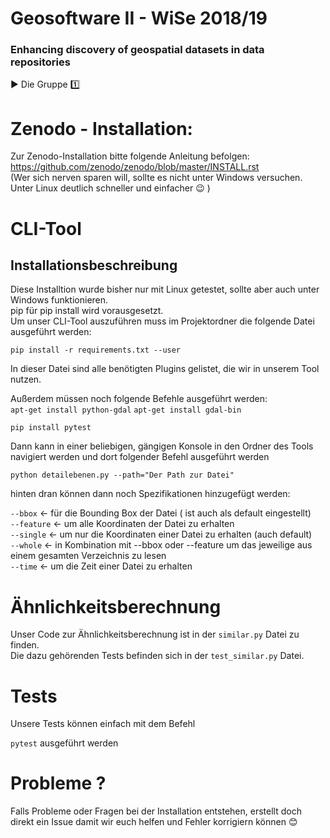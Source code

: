 # Geosoftware II - WiSe 2018/19
### Enhancing discovery of geospatial datasets in data repositories

:arrow_forward: Die Gruppe :one:
# Zenodo - Installation:   
Zur Zenodo-Installation bitte folgende Anleitung befolgen:    
https://github.com/zenodo/zenodo/blob/master/INSTALL.rst   
(Wer sich nerven sparen will, sollte es nicht unter Windows versuchen.
 Unter Linux deutlich schneller und einfacher :wink: )

# CLI-Tool
## Installationsbeschreibung
Diese Installtion wurde bisher nur mit Linux getestet, sollte aber auch unter Windows funktionieren.   
pip für pip install wird vorausgesetzt.   
Um unser CLI-Tool auszuführen muss im Projektordner die folgende Datei ausgeführt werden:
   
`pip install -r requirements.txt --user`
   
In dieser Datei sind alle benötigten Plugins gelistet, die wir in unserem Tool nutzen.   

Außerdem müssen noch folgende Befehle ausgeführt werden:   
`apt-get install python-gdal`
`apt-get install gdal-bin`

`pip install pytest`
      
Dann kann in einer beliebigen, gängigen Konsole in den Ordner des Tools navigiert werden und
dort folgender Befehl ausgeführt werden 

`python detailebenen.py --path="Der Path zur Datei"`

hinten dran können dann noch Spezifikationen hinzugefügt werden:

`--bbox` &larr; für die Bounding Box der Datei ( ist auch als default eingestellt)   
`--feature` &larr; um alle Koordinaten der Datei zu erhalten   
`--single` &larr; um nur die Koordinaten einer Datei zu erhalten (auch default)   
`--whole` &larr; in Kombination mit --bbox oder --feature um das jeweilige aus einem gesamten Verzeichnis zu lesen   
`--time` &larr; um die Zeit einer Datei zu erhalten

# Ähnlichkeitsberechnung

Unser Code zur Ähnlichkeitsberechnung ist in der `similar.py` Datei zu finden.   
Die dazu gehörenden Tests befinden sich in der `test_similar.py` Datei.

# Tests

Unsere Tests können einfach mit dem Befehl

`pytest` ausgeführt werden

# Probleme ?
Falls Probleme oder Fragen bei der Installation entstehen, erstellt doch direkt ein Issue damit wir euch helfen und Fehler korrigiern können :blush:
